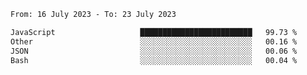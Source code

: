 <!--START_SECTION:waka-->

```txt
From: 16 July 2023 - To: 23 July 2023

JavaScript                   █████████████████████████   99.73 %
Other                        ░░░░░░░░░░░░░░░░░░░░░░░░░   00.16 %
JSON                         ░░░░░░░░░░░░░░░░░░░░░░░░░   00.06 %
Bash                         ░░░░░░░░░░░░░░░░░░░░░░░░░   00.04 %
```

<!--END_SECTION:waka-->
